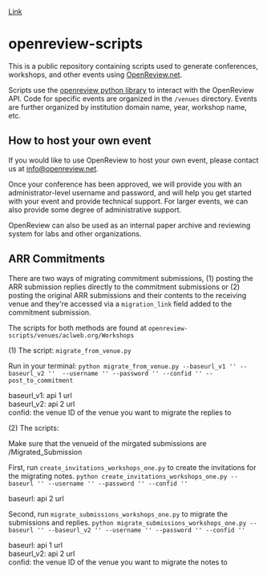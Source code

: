 [Link](#11-hello-world)

# openreview-scripts
This is a public repository containing scripts used to generate conferences, workshops, and other events using [OpenReview.net](https://openreview.net).

Scripts use the [openreview python library](https://github.com/openreview/openreview-py) to interact with the OpenReview API. Code for specific events are organized in the `/venues` directory. Events are further organized by institution domain name, year, workshop name, etc.

## How to host your own event
If you would like to use OpenReview to host your own event, please contact us at info@openreview.net.

Once your conference has been approved, we will provide you with an administrator-level username and password, and will help you get started with your event and provide technical support. For larger events, we can also provide some degree of administrative support.

OpenReview can also be used as an internal paper archive and reviewing system for labs and other organizations.

## ARR Commitments

There are two ways of migrating commitment submissions, (1) posting the ARR submission replies directly to the commitment submissions or (2) posting the original ARR submissions and their contents to the receiving venue and they're accessed via a `migration_link` field added to the commitment submission.

The scripts for both methods are found at `openreview-scripts/venues/aclweb.org/Workshops`

(1) The script: `migrate_from_venue.py`

Run in your terminal:
`python migrate_from_venue.py --baseurl_v1 '' --baseurl_v2 ''  --username '' --password '' --confid '' --post_to_commitment`

baseurl_v1: api 1 url  
baseurl_v2: api 2 url  
confid: the venue ID of the venue you want to migrate the replies to  

(2) The scripts:

Make sure that the venueid of the mirgated submissions are /Migrated_Submission

First, run `create_invitations_workshops_one.py` to create the invitations for the migrating notes.
`python create_invitations_workshops_one.py --baseurl '' --username '' --password '' --confid ''`

baseurl: api 2 url

Second, run `migrate_submissions_workshops_one.py` to migrate the submissions and replies.
`python migrate_submissions_workshops_one.py --baseurl '' --baseurl_v2 '' --username '' --password '' --confid ''`

baseurl: api 1 url  
baseurl_v2: api 2 url  
confid: the venue ID of the venue you want to migrate the notes to



